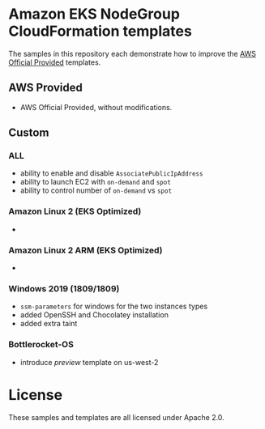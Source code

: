 # Amazon EKS NodeGroup CloudFormation templates

The samples in this repository each demonstrate how to improve the [AWS Official Provided](https://docs.aws.amazon.com/eks/latest/userguide/launch-workers.html) templates.

## AWS Provided

* AWS Official Provided, without modifications.

## Custom

### ALL
* ability to enable and disable `AssociatePublicIpAddress`
* ability to launch EC2 with `on-demand` and `spot`
* ability to control number of `on-demand` vs `spot`

### Amazon Linux 2 (EKS Optimized)
*
### Amazon Linux 2 ARM (EKS Optimized)
*

### Windows 2019 (1809/1809)
* `ssm-parameters` for windows for the two instances types
* added OpenSSH and Chocolatey installation
* added extra taint

### Bottlerocket-OS
* introduce *preview* template on us-west-2

# License
These samples and templates are all licensed under Apache 2.0.